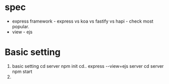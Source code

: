 # spec 
- express
framework - express vs koa vs fastify vs hapi - check most popular.
- view - ejs


# Basic setting
1. basic setting
cd server
npm init
cd..
express --view=ejs server
cd server
npm start
2. 







